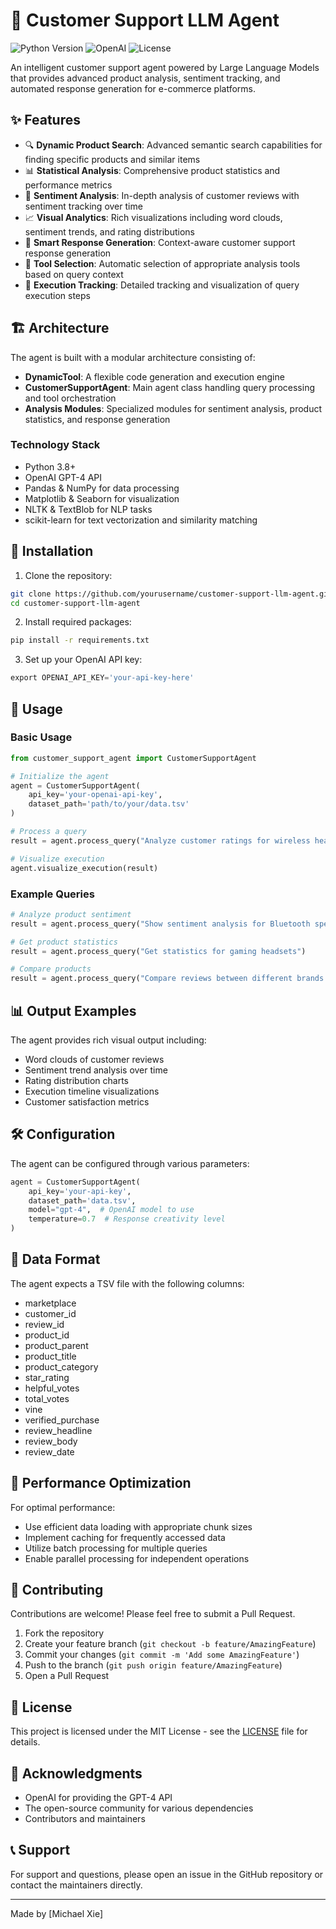 # 🤖 Customer Support LLM Agent

![Python Version](https://img.shields.io/badge/python-3.8%2B-blue)
![OpenAI](https://img.shields.io/badge/OpenAI-API-orange)
![License](https://img.shields.io/badge/license-MIT-green)

An intelligent customer support agent powered by Large Language Models that provides advanced product analysis, sentiment tracking, and automated response generation for e-commerce platforms.

## ✨ Features

- 🔍 **Dynamic Product Search**: Advanced semantic search capabilities for finding specific products and similar items
- 📊 **Statistical Analysis**: Comprehensive product statistics and performance metrics
- 💭 **Sentiment Analysis**: In-depth analysis of customer reviews with sentiment tracking over time
- 📈 **Visual Analytics**: Rich visualizations including word clouds, sentiment trends, and rating distributions
- 🤝 **Smart Response Generation**: Context-aware customer support response generation
- 🔄 **Tool Selection**: Automatic selection of appropriate analysis tools based on query context
- 📝 **Execution Tracking**: Detailed tracking and visualization of query execution steps

## 🏗️ Architecture

The agent is built with a modular architecture consisting of:

- **DynamicTool**: A flexible code generation and execution engine
- **CustomerSupportAgent**: Main agent class handling query processing and tool orchestration
- **Analysis Modules**: Specialized modules for sentiment analysis, product statistics, and response generation

### Technology Stack

- Python 3.8+
- OpenAI GPT-4 API
- Pandas & NumPy for data processing
- Matplotlib & Seaborn for visualization
- NLTK & TextBlob for NLP tasks
- scikit-learn for text vectorization and similarity matching

## 🚀 Installation

1. Clone the repository:
```bash
git clone https://github.com/yourusername/customer-support-llm-agent.git
cd customer-support-llm-agent
```

2. Install required packages:
```bash
pip install -r requirements.txt
```

3. Set up your OpenAI API key:
```python
export OPENAI_API_KEY='your-api-key-here'
```

## 📖 Usage

### Basic Usage

```python
from customer_support_agent import CustomerSupportAgent

# Initialize the agent
agent = CustomerSupportAgent(
    api_key='your-openai-api-key',
    dataset_path='path/to/your/data.tsv'
)

# Process a query
result = agent.process_query("Analyze customer ratings for wireless headphones")

# Visualize execution
agent.visualize_execution(result)
```

### Example Queries

```python
# Analyze product sentiment
result = agent.process_query("Show sentiment analysis for Bluetooth speakers")

# Get product statistics
result = agent.process_query("Get statistics for gaming headsets")

# Compare products
result = agent.process_query("Compare reviews between different brands of wireless earbuds")
```

## 📊 Output Examples

The agent provides rich visual output including:

- Word clouds of customer reviews
- Sentiment trend analysis over time
- Rating distribution charts
- Execution timeline visualizations
- Customer satisfaction metrics

## 🛠️ Configuration

The agent can be configured through various parameters:

```python
agent = CustomerSupportAgent(
    api_key='your-api-key',
    dataset_path='data.tsv',
    model="gpt-4",  # OpenAI model to use
    temperature=0.7  # Response creativity level
)
```

## 📝 Data Format

The agent expects a TSV file with the following columns:
- marketplace
- customer_id
- review_id
- product_id
- product_parent
- product_title
- product_category
- star_rating
- helpful_votes
- total_votes
- vine
- verified_purchase
- review_headline
- review_body
- review_date

## 🔄 Performance Optimization

For optimal performance:
- Use efficient data loading with appropriate chunk sizes
- Implement caching for frequently accessed data
- Utilize batch processing for multiple queries
- Enable parallel processing for independent operations

## 🤝 Contributing

Contributions are welcome! Please feel free to submit a Pull Request.

1. Fork the repository
2. Create your feature branch (`git checkout -b feature/AmazingFeature`)
3. Commit your changes (`git commit -m 'Add some AmazingFeature'`)
4. Push to the branch (`git push origin feature/AmazingFeature`)
5. Open a Pull Request

## 📜 License

This project is licensed under the MIT License - see the [LICENSE](LICENSE) file for details.

## 🙏 Acknowledgments

- OpenAI for providing the GPT-4 API
- The open-source community for various dependencies
- Contributors and maintainers

## 📞 Support

For support and questions, please open an issue in the GitHub repository or contact the maintainers directly.

---
Made by [Michael Xie]
